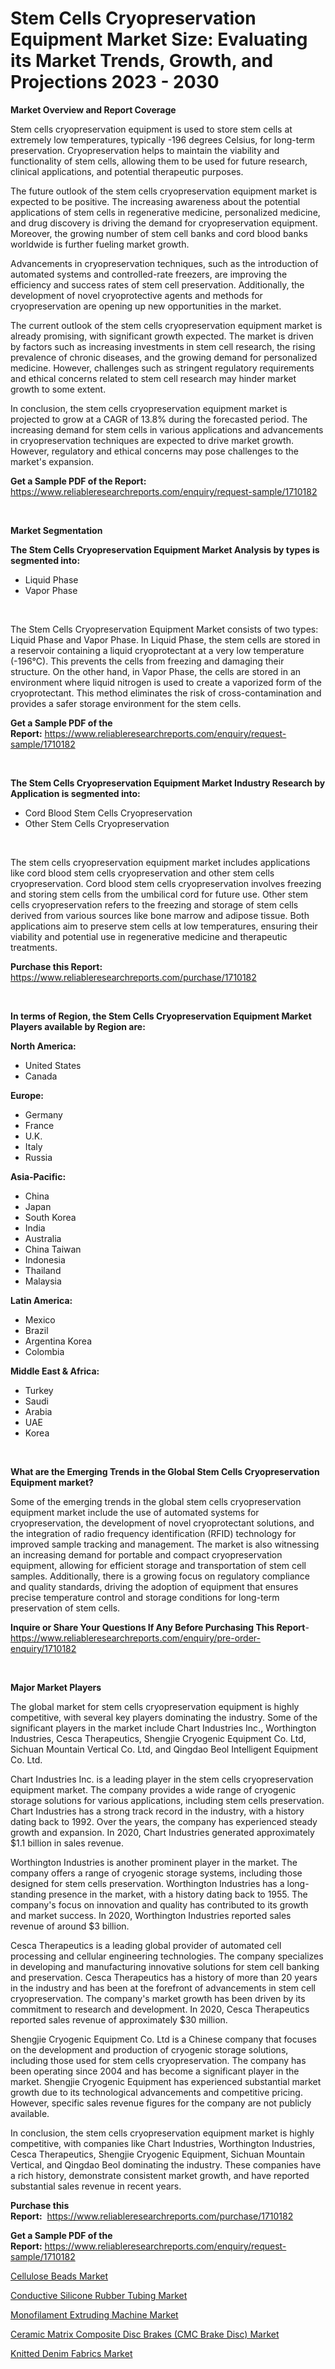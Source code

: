 <p><h1>Stem Cells Cryopreservation Equipment Market Size: Evaluating its Market Trends, Growth, and Projections 2023 - 2030</h1></p><p><strong>Market Overview and Report Coverage</strong></p>
<p><p>Stem cells cryopreservation equipment is used to store stem cells at extremely low temperatures, typically -196 degrees Celsius, for long-term preservation. Cryopreservation helps to maintain the viability and functionality of stem cells, allowing them to be used for future research, clinical applications, and potential therapeutic purposes.</p><p>The future outlook of the stem cells cryopreservation equipment market is expected to be positive. The increasing awareness about the potential applications of stem cells in regenerative medicine, personalized medicine, and drug discovery is driving the demand for cryopreservation equipment. Moreover, the growing number of stem cell banks and cord blood banks worldwide is further fueling market growth.</p><p>Advancements in cryopreservation techniques, such as the introduction of automated systems and controlled-rate freezers, are improving the efficiency and success rates of stem cell preservation. Additionally, the development of novel cryoprotective agents and methods for cryopreservation are opening up new opportunities in the market.</p><p>The current outlook of the stem cells cryopreservation equipment market is already promising, with significant growth expected. The market is driven by factors such as increasing investments in stem cell research, the rising prevalence of chronic diseases, and the growing demand for personalized medicine. However, challenges such as stringent regulatory requirements and ethical concerns related to stem cell research may hinder market growth to some extent.</p><p>In conclusion, the stem cells cryopreservation equipment market is projected to grow at a CAGR of 13.8% during the forecasted period. The increasing demand for stem cells in various applications and advancements in cryopreservation techniques are expected to drive market growth. However, regulatory and ethical concerns may pose challenges to the market's expansion.</p></p>
<p><strong>Get a Sample PDF of the Report:</strong> <a href="https://www.reliableresearchreports.com/enquiry/request-sample/1710182">https://www.reliableresearchreports.com/enquiry/request-sample/1710182</a></p>
<p>&nbsp;</p>
<p><strong>Market Segmentation</strong></p>
<p><strong>The Stem Cells Cryopreservation Equipment Market Analysis by types is segmented into:</strong></p>
<p><ul><li>Liquid Phase</li><li>Vapor Phase</li></ul></p>
<p>&nbsp;</p>
<p><p>The Stem Cells Cryopreservation Equipment Market consists of two types: Liquid Phase and Vapor Phase. In Liquid Phase, the stem cells are stored in a reservoir containing a liquid cryoprotectant at a very low temperature (-196°C). This prevents the cells from freezing and damaging their structure. On the other hand, in Vapor Phase, the cells are stored in an environment where liquid nitrogen is used to create a vaporized form of the cryoprotectant. This method eliminates the risk of cross-contamination and provides a safer storage environment for the stem cells.</p></p>
<p><strong>Get a Sample PDF of the Report:</strong>&nbsp;<a href="https://www.reliableresearchreports.com/enquiry/request-sample/1710182">https://www.reliableresearchreports.com/enquiry/request-sample/1710182</a></p>
<p>&nbsp;</p>
<p><strong>The Stem Cells Cryopreservation Equipment Market Industry Research by Application is segmented into:</strong></p>
<p><ul><li>Cord Blood Stem Cells Cryopreservation</li><li>Other Stem Cells Cryopreservation</li></ul></p>
<p>&nbsp;</p>
<p><p>The stem cells cryopreservation equipment market includes applications like cord blood stem cells cryopreservation and other stem cells cryopreservation. Cord blood stem cells cryopreservation involves freezing and storing stem cells from the umbilical cord for future use. Other stem cells cryopreservation refers to the freezing and storage of stem cells derived from various sources like bone marrow and adipose tissue. Both applications aim to preserve stem cells at low temperatures, ensuring their viability and potential use in regenerative medicine and therapeutic treatments.</p></p>
<p><strong>Purchase this Report:</strong>&nbsp; <a href="https://www.reliableresearchreports.com/purchase/1710182">https://www.reliableresearchreports.com/purchase/1710182</a></p>
<p>&nbsp;</p>
<p><strong>In terms of Region, the Stem Cells Cryopreservation Equipment Market Players available by Region are:</strong></p>
<p>
    <p> <strong> North America: </strong>
        <ul>
            <li>United States</li>
            <li>Canada</li>
        </ul>
        </p> 
    <p> <strong> Europe: </strong>
        <ul>
            <li>Germany</li>
            <li>France</li>
            <li>U.K.</li>
            <li>Italy</li>
            <li>Russia</li>
        </ul>
        </p> 
    <p> <strong> Asia-Pacific: </strong>
        <ul>
            <li>China</li>
            <li>Japan</li>
            <li>South Korea</li>
            <li>India</li>
            <li>Australia</li>
            <li>China Taiwan</li>
            <li>Indonesia</li>
            <li>Thailand</li>
            <li>Malaysia</li>
        </ul>
        </p> 
    <p> <strong> Latin America: </strong>
        <ul>
            <li>Mexico</li>
            <li>Brazil</li>
            <li>Argentina Korea</li>
            <li>Colombia</li>
        </ul>
        </p> 
    <p> <strong> Middle East & Africa: </strong>
        <ul>
            <li>Turkey</li>
            <li>Saudi</li>
            <li>Arabia</li>
            <li>UAE</li>
            <li>Korea</li>
        </ul>
    </p>
    </p>
<p>&nbsp;</p>
<p><strong>What are the Emerging Trends in the Global Stem Cells Cryopreservation Equipment market?</strong></p>
<p><p>Some of the emerging trends in the global stem cells cryopreservation equipment market include the use of automated systems for cryopreservation, the development of novel cryoprotectant solutions, and the integration of radio frequency identification (RFID) technology for improved sample tracking and management. The market is also witnessing an increasing demand for portable and compact cryopreservation equipment, allowing for efficient storage and transportation of stem cell samples. Additionally, there is a growing focus on regulatory compliance and quality standards, driving the adoption of equipment that ensures precise temperature control and storage conditions for long-term preservation of stem cells.</p></p>
<p><strong>Inquire or Share Your Questions If Any Before Purchasing This Report</strong>- <a href="https://www.reliableresearchreports.com/enquiry/pre-order-enquiry/1710182">https://www.reliableresearchreports.com/enquiry/pre-order-enquiry/1710182</a></p>
<p>&nbsp;</p>
<p><strong>Major Market Players</strong></p>
<p><p>The global market for stem cells cryopreservation equipment is highly competitive, with several key players dominating the industry. Some of the significant players in the market include Chart Industries Inc., Worthington Industries, Cesca Therapeutics, Shengjie Cryogenic Equipment Co. Ltd, Sichuan Mountain Vertical Co. Ltd, and Qingdao Beol Intelligent Equipment Co. Ltd.</p><p>Chart Industries Inc. is a leading player in the stem cells cryopreservation equipment market. The company provides a wide range of cryogenic storage solutions for various applications, including stem cells preservation. Chart Industries has a strong track record in the industry, with a history dating back to 1992. Over the years, the company has experienced steady growth and expansion. In 2020, Chart Industries generated approximately $1.1 billion in sales revenue.</p><p>Worthington Industries is another prominent player in the market. The company offers a range of cryogenic storage systems, including those designed for stem cells preservation. Worthington Industries has a long-standing presence in the market, with a history dating back to 1955. The company's focus on innovation and quality has contributed to its growth and market success. In 2020, Worthington Industries reported sales revenue of around $3 billion.</p><p>Cesca Therapeutics is a leading global provider of automated cell processing and cellular engineering technologies. The company specializes in developing and manufacturing innovative solutions for stem cell banking and preservation. Cesca Therapeutics has a history of more than 20 years in the industry and has been at the forefront of advancements in stem cell cryopreservation. The company's market growth has been driven by its commitment to research and development. In 2020, Cesca Therapeutics reported sales revenue of approximately $30 million.</p><p>Shengjie Cryogenic Equipment Co. Ltd is a Chinese company that focuses on the development and production of cryogenic storage solutions, including those used for stem cells cryopreservation. The company has been operating since 2004 and has become a significant player in the market. Shengjie Cryogenic Equipment has experienced substantial market growth due to its technological advancements and competitive pricing. However, specific sales revenue figures for the company are not publicly available.</p><p>In conclusion, the stem cells cryopreservation equipment market is highly competitive, with companies like Chart Industries, Worthington Industries, Cesca Therapeutics, Shengjie Cryogenic Equipment, Sichuan Mountain Vertical, and Qingdao Beol dominating the industry. These companies have a rich history, demonstrate consistent market growth, and have reported substantial sales revenue in recent years.</p></p>
<p><strong>Purchase this Report:</strong>&nbsp;&nbsp;<a href="https://www.reliableresearchreports.com/purchase/1710182">https://www.reliableresearchreports.com/purchase/1710182</a></p>
<p></p>
<p><strong>Get a Sample PDF of the Report:</strong>&nbsp;<a href="https://www.reliableresearchreports.com/enquiry/request-sample/1710182">https://www.reliableresearchreports.com/enquiry/request-sample/1710182</a></p>
<p><p><a href="https://www.linkedin.com/pulse/cellulose-beads-market-share-amp-new-trends-analysis-report-reuaf/">Cellulose Beads Market</a></p><p><a href="https://www.linkedin.com/pulse/conductive-silicone-rubber-tubing-market-insights-players-tbz8f/">Conductive Silicone Rubber Tubing Market</a></p><p><a href="https://github.com/marloy8/Market-Research-Report-List-1/blob/main/monofilament-extruding-machine-market.md">Monofilament Extruding Machine Market</a></p><p><a href="https://medium.com/@ulicesdoyle2023/ceramic-matrix-composite-disc-brakes-cmc-brake-disc-market-analysis-its-cagr-market-fc7f9769eeef">Ceramic Matrix Composite Disc Brakes (CMC Brake Disc) Market</a></p><p><a href="https://github.com/aliciawhite5576/Market-Research-Report-List-1/blob/main/knitted-denim-fabrics-market.md">Knitted Denim Fabrics Market</a></p></p>